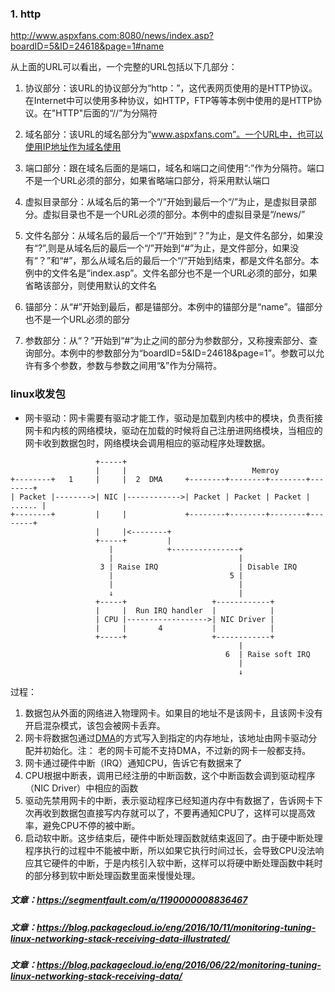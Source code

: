 ### 1. http

http://www.aspxfans.com:8080/news/index.asp?boardID=5&ID=24618&page=1#name

从上面的URL可以看出，一个完整的URL包括以下几部分：

1. 协议部分：该URL的协议部分为“http：”，这代表网页使用的是HTTP协议。在Internet中可以使用多种协议，如HTTP，FTP等等本例中使用的是HTTP协议。在"HTTP"后面的“//”为分隔符
2. 域名部分：该URL的域名部分为“www.aspxfans.com”。一个URL中，也可以使用IP地址作为域名使用
3. 端口部分：跟在域名后面的是端口，域名和端口之间使用“:”作为分隔符。端口不是一个URL必须的部分，如果省略端口部分，将采用默认端口
4. 虚拟目录部分：从域名后的第一个“/”开始到最后一个“/”为止，是虚拟目录部分。虚拟目录也不是一个URL必须的部分。本例中的虚拟目录是“/news/”
5. 文件名部分：从域名后的最后一个“/”开始到“？”为止，是文件名部分，如果没有“?”,则是从域名后的最后一个“/”开始到“#”为止，是文件部分，如果没有“？”和“#”，那么从域名后的最后一个“/”开始到结束，都是文件名部分。本例中的文件名是“index.asp”。文件名部分也不是一个URL必须的部分，如果省略该部分，则使用默认的文件名

6. 锚部分：从“#”开始到最后，都是锚部分。本例中的锚部分是“name”。锚部分也不是一个URL必须的部分
7. 参数部分：从“？”开始到“#”为止之间的部分为参数部分，又称搜索部分、查询部分。本例中的参数部分为“boardID=5&ID=24618&page=1”。参数可以允许有多个参数，参数与参数之间用“&”作为分隔符。

### linux收发包

- 网卡驱动：网卡需要有驱动才能工作，驱动是加载到内核中的模块，负责衔接网卡和内核的网络模块，驱动在加载的时候将自己注册进网络模块，当相应的网卡收到数据包时，网络模块会调用相应的驱动程序处理数据。

```
                   +-----+
                   |     |                            Memroy
+--------+   1     |     |  2  DMA     +--------+--------+--------+--------+
| Packet |-------->| NIC |------------>| Packet | Packet | Packet | ...... |
+--------+         |     |             +--------+--------+--------+--------+
                   |     |<--------+
                   +-----+         |
                      |            +---------------+
                      |                            |
                    3 | Raise IRQ                  | Disable IRQ
                      |                          5 |
                      |                            |
                      ↓                            |
                   +-----+                   +------------+
                   |     |  Run IRQ handler  |            |
                   | CPU |------------------>| NIC Driver |
                   |     |       4           |            |
                   +-----+                   +------------+
                                                   |
                                                6  | Raise soft IRQ
                                                   |
                                                   ↓
```

过程：

1. 数据包从外面的网络进入物理网卡。如果目的地址不是该网卡，且该网卡没有开启混杂模式，该包会被网卡丢弃。
2. 网卡将数据包通过[DMA](https://link.segmentfault.com/?enc=45Y22GjWqnHHVt7N4713Sg%3D%3D.RTcovGyeqreqo7PEKrivSG7rR7vrhmj3zEmILuM1SkkzN8z%2B2%2FFIVNKW1VcLddtI06eQlBNQD5wpNYSTMhncvg%3D%3D)的方式写入到指定的内存地址，该地址由网卡驱动分配并初始化。注： 老的网卡可能不支持DMA，不过新的网卡一般都支持。
3. 网卡通过硬件中断（IRQ）通知CPU，告诉它有数据来了
4. CPU根据中断表，调用已经注册的中断函数，这个中断函数会调到驱动程序（NIC Driver）中相应的函数
5. 驱动先禁用网卡的中断，表示驱动程序已经知道内存中有数据了，告诉网卡下次再收到数据包直接写内存就可以了，不要再通知CPU了，这样可以提高效率，避免CPU不停的被中断。
6. 启动软中断。这步结束后，硬件中断处理函数就结束返回了。由于硬中断处理程序执行的过程中不能被中断，所以如果它执行时间过长，会导致CPU没法响应其它硬件的中断，于是内核引入软中断，这样可以将硬中断处理函数中耗时的部分移到软中断处理函数里面来慢慢处理。

##### 文章：https://segmentfault.com/a/1190000008836467

##### 文章：https://blog.packagecloud.io/eng/2016/10/11/monitoring-tuning-linux-networking-stack-receiving-data-illustrated/

##### 文章：https://blog.packagecloud.io/eng/2016/06/22/monitoring-tuning-linux-networking-stack-receiving-data/





















































